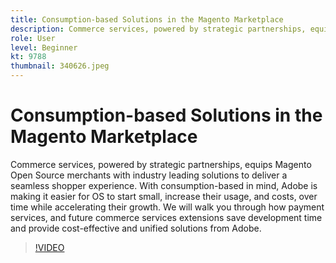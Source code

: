 ```yaml
---
title: Consumption-based Solutions in the Magento Marketplace
description: Commerce services, powered by strategic partnerships, equips Magento Open Source merchants with industry leading solutions to deliver a seamless shopper experi… (Descriptions should be between 60 and 160 characters)
role: User
level: Beginner
kt: 9788
thumbnail: 340626.jpeg
---
```

# Consumption-based Solutions in the Magento Marketplace

Commerce services, powered by strategic partnerships, equips Magento Open Source merchants with industry leading solutions to deliver a seamless shopper experience. With consumption-based in mind, Adobe is making it easier for OS to start small, increase their usage, and costs, over time while accelerating their growth. We will walk you through how payment services, and future commerce services extensions save development time and provide cost-effective and unified solutions from Adobe.

>[!VIDEO](https://video.tv.adobe.com/v/340626/?quality=12&learn=on)
